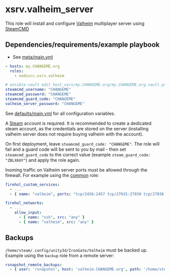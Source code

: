 # xsrv.valheim_server

This role will install and configure [Valheim](https://en.wikipedia.org/wiki/Valheim) multiplayer server using [SteamCMD](https://developer.valvesoftware.com/wiki/SteamCMD)

## Dependencies/requirements/example playbook

- See [meta/main.yml](meta/main.yml)

```yaml
- hosts: my.CHANGEME.org
  roles:
    - nodiscc.xsrv.valheim

# ansible-vault edit host_vars/my.CHANGEME.org/my.CHANGEME.org.vault.yml
steamcmd_username: "CHANGEME"
steamcmd_password: "CHANGEME"
steamcmd_guard_code: "CHANGEME"
valheim_server_password: "CHANGEME"
```

See [defaults/main.yml](defaults/main.yml) for all configuration variables.

A [Steam](https://store.steampowered.com/) account is required. It is recommended to create a dedicated steam account, as the credentials are stored on the server (installing valheim server does not require buying valheim with the account).

On first deployment, leave `steamcmd_guard_code: "CHANGEME"`. The role will fail and a guard code will be sent to you by mail - then set `steamcmd_guard_code` to the correct value (example `steam_guard_code: "ZBLX6UY"`) and apply the role again.

Inoming traffic on Valheim server ports must be allowed through the firewall. For example using the [common](../common) role:

```yaml
firehol_custom_services:
  - ...
  - { name: "valheim", ports: "tcp/2456:2457 tcp/27015:27030 tcp/27036:27037 udp/2456:2457 udp/4380 udp/27000:27031 udp/27036" }

firehol_networks:
  - ...
    allow_input:
      - { name: "ssh", src: "any" }
      - { name: "valheim", src: "any" }
```


## Backups

`/home/steam/.config/unity3d/IronGate/Valheim` must be backed up. Example using the `backup` role from a remote server:

```yaml
rsnapshot_remote_backups:
  - { user: 'rsnapshot', host: 'valheim.CHANGEME.org', path: '/home/steam/.config/unity3d/IronGate/Valheim' }
```